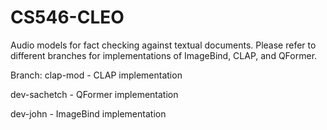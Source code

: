 # CS546-CLEO
Audio models for fact checking against textual documents. Please refer to different branches for implementations of ImageBind, CLAP, and QFormer.

Branch: 
clap-mod - CLAP implementation

dev-sachetch - QFormer implementation

dev-john - ImageBind implementation


